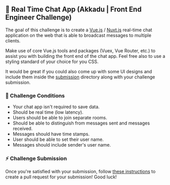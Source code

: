 ## 💬 Real Time Chat App (Akkadu | Front End Engineer Challenge)

The goal of this challenge is to create a [Vue.js](https://vuejs.org) / [Nuxt.js](https://nuxtjs.org) real-time chat application on the web that is able to broadcast messages to multiple clients.

Make use of core Vue.js tools and packages (Vuex, Vue Router, etc.) to assist you with building the front end of the chat app. Feel free also to use a styling standard of your choice for you CSS.

It would be great if you could also come up with some UI designs and include them inside the [submission](../submission/) directory along with your challenge submission.

### 🐚 Challenge Conditions
- Your chat app isn't required to save data.
- Should be real time (low latency).
- Users should be able to join separate rooms.
- Should be able to distinguish from messages sent and messages received.
- Messages should have time stamps.
- User should be able to set their user name.
- Messages should include sender's user name.


### ⚡️ Challenge Submission
Once you're satisfied with your submission, follow [these instructions](../README.md#open-a-pr) to create a pull request for your submission! Good luck!